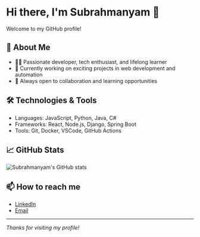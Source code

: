 # Hi there, I'm Subrahmanyam 👋

Welcome to my GitHub profile!

## 🚀 About Me
- 👨‍💻 Passionate developer, tech enthusiast, and lifelong learner
- 🌱 Currently working on exciting projects in web development and automation
- 🤝 Always open to collaboration and learning opportunities

## 🛠️ Technologies & Tools
- Languages: JavaScript, Python, Java, C#
- Frameworks: React, Node.js, Django, Spring Boot
- Tools: Git, Docker, VSCode, GitHub Actions

## 📈 GitHub Stats

![Subrahmanyam's GitHub stats](https://github-readme-stats.vercel.app/api?username=vvssubrahmanyam&show_icons=true&theme=default)

## 📫 How to reach me
- [LinkedIn](https://www.linkedin.com/in/vvssubrahmanyam/)
- [Email](mailto:your.email@example.com)

---

*Thanks for visiting my profile!*
